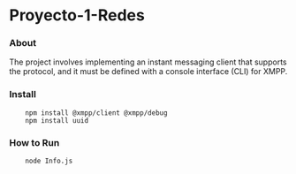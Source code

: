 # Proyecto-1-Redes
### About
The project involves implementing an instant messaging client that supports the protocol, and it must be defined with a console interface (CLI) for XMPP.

### Install
```
    npm install @xmpp/client @xmpp/debug
    npm install uuid
```

### How to Run
```
    node Info.js 

```
